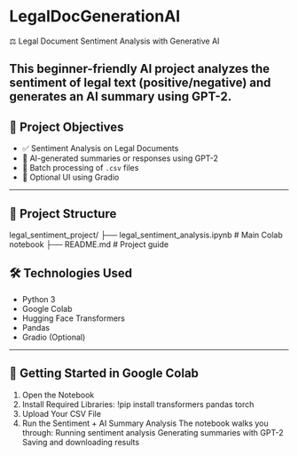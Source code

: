 # LegalDocGenerationAI
⚖️ Legal Document Sentiment Analysis with Generative AI

This beginner-friendly AI project analyzes the **sentiment** of legal text (positive/negative) and generates an AI summary using GPT-2.
---

## 🎯 Project Objectives

- ✅ Sentiment Analysis on Legal Documents
- 🧠 AI-generated summaries or responses using GPT-2
- 📁 Batch processing of `.csv` files
- 🎨 Optional UI using Gradio

---

## 📁 Project Structure

legal_sentiment_project/
├── legal_sentiment_analysis.ipynb # Main Colab notebook
├── README.md # Project guide
## 🛠️ Technologies Used

- Python 3
- Google Colab
- Hugging Face Transformers
- Pandas
- Gradio (Optional)

---

## 🚀 Getting Started in Google Colab

1. Open the Notebook
2. Install Required Libraries: !pip install transformers pandas torch
3. Upload Your CSV File
4. Run the Sentiment + AI Summary Analysis
The notebook walks you through:
Running sentiment analysis
Generating summaries with GPT-2
Saving and downloading results
